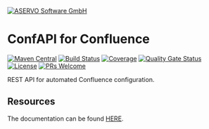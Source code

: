 [![ASERVO Software GmbH](https://aservo.github.io/img/aservo_atlassian_banner.png)](https://www.aservo.com/en/atlassian)

ConfAPI for Confluence
======================

[![Maven Central](https://maven-badges.herokuapp.com/maven-central/de.aservo/confapi-confluence-plugin/badge.svg)](https://maven-badges.herokuapp.com/maven-central/de.aservo/confapi-confluence-plugin)
[![Build Status](https://github.com/aservo/confapi-confluence-plugin/actions/workflows/ci_main.yaml/badge.svg)](https://github.com/aservo/confapi-confluence-plugin/actions/workflows/ci_main.yaml)
[![Coverage](https://sonarcloud.io/api/project_badges/measure?project=aservo_confapi-confluence-plugin&metric=coverage)](https://sonarcloud.io/dashboard?id=aservo_confapi-confluence-plugin)
[![Quality Gate Status](https://sonarcloud.io/api/project_badges/measure?project=aservo_confapi-confluence-plugin&metric=alert_status)](https://sonarcloud.io/dashboard?id=aservo_confapi-confluence-plugin)
[![License](https://img.shields.io/badge/License-Apache%202.0-blue.svg)](https://opensource.org/licenses/Apache-2.0)
[![PRs Welcome](https://img.shields.io/badge/PRs-welcome-brightgreen.svg?style=flat-square)](http://makeapullrequest.com)

REST API for automated Confluence configuration.

Resources
---------

The documentation can be found [HERE](index.adoc).
